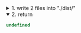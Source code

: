 <details>
  <summary>1. write 2 files into "./dist/"</summary>


  <ul>
    <li>
      <details>
        <summary>a_1.txt</summary>

```txt
a_1_content
```
</details>
    </li>
    <li>
      <details>
        <summary>a_2.txt</summary>

```txt
a_2_content
```
</details>
    </li>
  </ul>
</details>

<details open>
  <summary>2. return</summary>

```js
undefined
```
</details>